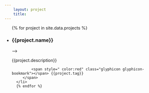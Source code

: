 ```yaml
--- 
    layout: project
    title: 
--- 
```

  <ul class="list-group">
      {% for project in site.data.projects %}
      <li class="list-group-item" style="background-color: transparent;">
         <span>
            <h3> {{project.name}}</h3>
             <span class="glyphicon glyphicon-download-alt"></span>
            <!-- <span>
              <span class="glyphicon glyphicon-download-alt"></span>
              <a href="{{page.source}}" target="_blank" title="download source">code</a> 
            <!-- <a  target="_blank" href="{{project.github}}">
                 <h3> {{project.name}}</h3>
            </a> -->
            </span> -->
            <p> {{project.description}}</p>
             
             <span style=" color:red" class="glyphicon glyphicon-bookmark"></span> {{project.tag}}
         </span>
      </li>
      {% endfor %}
   </ul>

<!-- project: Expense Tracker
  github: konklone
  tag: Xamarin, C#
  description: This project is to explore the Xamarin capability. -->

   <!-- <ul class="list-group">
  {% for post in site.tags[tag] %}
     <a class="list-group-item"  href="{{site.baseurl}}{{post.url}}" rel="bookmark" title="Permanent Link to {{site.baseurl}}{{post.url}}">
            {{post.title}} &nbsp;&nbsp;| &nbsp; &nbsp; <small>{{post.date | date: "%b %d, %Y" }}</small> </a>
  {% endfor %} -->

